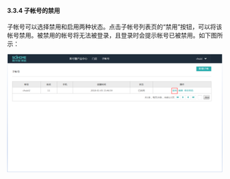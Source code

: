 #### 3.3.4 子帐号的禁用

子帐号可以选择禁用和启用两种状态。点击子帐号列表页的“禁用”按钮，可以将该帐号禁用。被禁用的帐号将无法被登录，且登录时会提示帐号已被禁用。如下图所示：

![](/assets/图片33.png)

